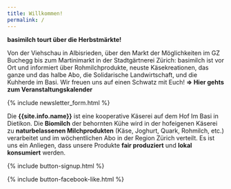 ```yaml
---
title: Willkommen!
permalink: /
---
```


<div class="alert alert-success" role="alert" data-href="https://basimil.ch/veranstaltungen/">
  <div style="font-weight:bold;">
  basimilch tourt über die Herbstmärkte!  
  </div>

Von der Viehschau in Albisrieden, über den Markt der Möglichkeiten im GZ Buchegg bis zum Martinimarkt in der Stadtgärtnerei Zürich: basimilch ist vor Ort und informiert über Rohmilchprodukte, neuste Käsekreationen, das ganze und das halbe Abo, die Solidarische Landwirtschaft, und die Kuhherde im Basi. Wir freuen uns auf einen Schwatz mit Euch! **=> Hier gehts zum Veranstaltungskalender**
  
   </div>  
   
{% include newsletter_form.html %}


Die **{{site.info.name}}** ist eine kooperative Käserei auf dem
Hof Im Basi in Dietikon. Die **Biomilch** der behornten Kühe wird in der
hofeigenen Käserei zu **naturbelassenen Milchprodukten** (Käse, Joghurt, Quark,
Rohmilch, etc.) verarbeitet und im wöchentlichen Abo in der Region
Zürich verteilt. Es ist uns ein Anliegen, dass unsere Produkte **fair produziert**
und **lokal konsumiert** werden.

{% include button-signup.html %}   

{% include button-facebook-like.html %}


